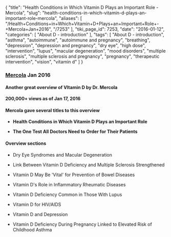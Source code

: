 {
    "title": "Health Conditions in Which Vitamin D Plays an Important Role - Mercola",
    "slug": "health-conditions-in-which-vitamin-d-plays-an-important-role-mercola",
    "aliases": [
        "/Health+Conditions+in+Which+Vitamin+D+Plays+an+Important+Role+-+Mercola+Jan+2016",
        "/7253"
    ],
    "tiki_page_id": 7253,
    "date": "2016-01-12",
    "categories": [
        "About D - introduction"
    ],
    "tags": [
        "About D - introduction",
        "asthma",
        "autoimmune",
        "autoimmune and pregnancy",
        "breathing",
        "depression",
        "depression and pregnancy",
        "dry eye",
        "high dose",
        "intervention",
        "lupus",
        "macular degeneration",
        "mood disorders",
        "multiple sclerosis",
        "multiple sclerosis and pregnancy",
        "pregnancy",
        "therapeutic intervention",
        "vision",
        "vitamin d"
    ]
}


### [Mercola](http://articles.mercola.com/sites/articles/archive/2016/01/06/vitamin-d-role-in-health-conditions.aspx?e_cid=20160106Z1_DNL_art_1&utm_source=dnl&utm_medium=email&utm_content=art1&utm_campaign=20160106Z1&et_cid=DM94302&et_rid=1300612093) Jan 2016

#### Another great overview of VItamin D by Dr. Mercola

 **200,000+ views as of Jan 17, 2016** 

#### Mercola gave several titles to this overview

*  **Health Conditions in Which Vitamin D Plays an Important Role** 

*  **The One Test All Doctors Need to Order for Their Patients** 

#### Overview sections

* Dry Eye Syndromes and Macular Degeneration

* Link Between Vitamin D Deficiency and Multiple Sclerosis Strengthened

* Vitamin D May Be 'Vital' for Prevention of Bowel Diseases

* Vitamin D's Role in Inflammatory Rheumatic Diseases

* Vitamin D Deficiency Common in Those With Lupus

* Vitamin D for HIV/AIDS

* Vitamin D and Depression

* Vitamin D Deficiency During Pregnancy Linked to Elevated Risk of Childhood Asthma